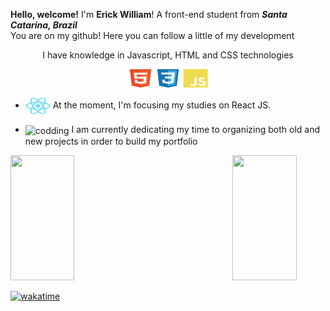 
**Hello, welcome!**
I'm **Erick William**! A front-end student from ***Santa Catarina, Brazil*** <br>
You are on my github! Here you can follow a little of my development 
<p align="center"> I have knowledge in Javascript, HTML and CSS technologies</p>
<p align="center"> 
  <img align="center" height="30" width="40" alt="html5" src="https://raw.githubusercontent.com/devicons/devicon/master/icons/html5/html5-original.svg">
  <img align="center" height="30" width="40" alt="css3" src="https://raw.githubusercontent.com/devicons/devicon/master/icons/css3/css3-original.svg">
  <img align="center" height="30" width="40" alt="javascript" src="https://raw.githubusercontent.com/devicons/devicon/master/icons/javascript/javascript-plain.svg">
</p>

- <img align="center" height="30" width="40" alt="react" src="https://raw.githubusercontent.com/devicons/devicon/master/icons/react/react-original.svg"> At the moment, I'm focusing my studies on React JS.

- <img align="center" height="30" width="40" alt="codding"
src="https://imgur.com/ufQjUIc.png">  I am currently dedicating my time to organizing both old and new projects in order to build my portfolio
<div width="100%">
 <span align="left">
   <img width="45%" height="200px" src="https://github-readme-stats.vercel.app/api?username=erikcwill&show_icons=true&theme=radical"/>
 </span>
 <span align="right">
  <img width="45%" height="200px" src="https://github-readme-stats.vercel.app/api/top-langs/?username=erikcwill&theme=radical"/>
 </span>
</div>


[![wakatime](https://wakatime.com/badge/user/738a0c98-5b3a-46eb-b287-a7855623ac05.svg)](https://wakatime.com/@738a0c98-5b3a-46eb-b287-a7855623ac05)

